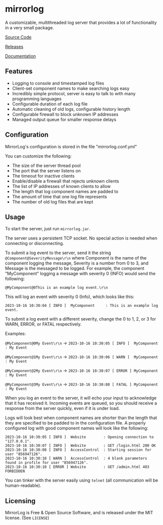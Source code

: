 # mirrorlog

A customizable, multithreaded log server that provides a lot of functionality in a very small package.

[Source Code](https://github.com/lavajuno/mirrorlog)

[Releases](https://github.com/lavajuno/mirrorlog/releases)

[Documentation](docs/jdoc/index.html)


## Features
- Logging to console and timestamped log files
- Client-set component names to make searching logs easy
- Incredibly simple protocol, server is easy to talk to with many programming languages
- Configurable duration of each log file
- Automatic cleaning of old logs, configurable history length
- Configurable firewall to block unknown IP addresses
- Managed output queue for smaller response delays

## Configuration
MirrorLog's configuration is stored in the file "mirrorlog.conf.yml"

You can customize the following:
- The size of the server thread pool
- The port that the server listens on
- The timeout for inactive clients
- Enable/disable a firewall that rejects unknown clients
- The list of IP addresses of known clients to allow
- The length that log component names are padded to
- The amount of time that one log file represents
- The number of old log files that are kept

## Usage
To start the server, just run `mirrorlog.jar`.

The server uses a persistent TCP socket. No special action is needed when connecting or disconnecting.

To submit a log event to the server, send it the string `@Component@SeverityMessage\r\n`
where Component is the name of the component logging the message, Severity is a number from 0 to 3,
and Message is the messaged to be logged. For example, the component "MyComponent" logging
a message with severity 0 (INFO) would send the following:

`@MyComponent@0This is an example log event.\r\n`

This will log an event with severity 0 (Info), which looks like this:

`2023-10-16 10:30:04 [ INFO ]  MyComponent     : This is an example log event.`

To submit a log event with a different severity, change the 0 to 1, 2, or 3 for
WARN, ERROR, or FATAL respectively.

Examples:

`@MyComponent@0My Event\r\n` -> `2023-10-16 10:30:05 [ INFO ]  MyComponent     : My Event`

`@MyComponent@1My Event\r\n` -> `2023-10-16 10:30:06 [ WARN ]  MyComponent     : My Event`

`@MyComponent@2My Event\r\n` -> `2023-10-16 10:30:07 [ ERROR ] MyComponent     : My Event`

`@MyComponent@3My Event\r\n` -> `2023-10-16 10:30:08 [ FATAL ] MyComponent     : My Event`

When you log an event to the server, it will echo your input to acknowledge that it has received it.
Incoming events are queued, so you should receive a response from the server quickly, even if it is under load.

Logs will look best when component names are shorter than the length that they are specified to be padded to in the configuration file. A properly configured log with good component names will look like the following:

```
2023-10-16 10:30:05 [ INFO ]  Website        : Opening connection to "127.0.0.1".
2023-10-16 10:30:07 [ INFO ]  Website        : GET /login.html 200 OK
2023-10-16 10:30:08 [ INFO ]  AccessControl  : Starting session for user "856947126".
2023-10-16 10:30:10 [ WARN ]  AccessControl  : 4 blank parameters found in profile for user "856947126".
2023-10-16 10:30:10 [ ERROR ] Website        : GET /admin.html 403 FORBIDDEN
```

You can tinker with the server easily using `telnet` (all communication will be human-readable).

## Licensing
MirrorLog is Free & Open Source Software, and is released under the MIT license. (See `LICENSE`)

